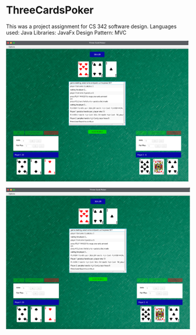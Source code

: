 # ThreeCardsPoker

This was a project assignment for CS 342 software design. 
Languages used: Java
Libraries: JavaFx
Design Pattern: MVC



<img src="/game-screenshot-1.png?raw=true" alt="screenshot of game-play" width="500" height="auto">



![screenshot of game-play](/game-screenshot-1.png?raw=true)
